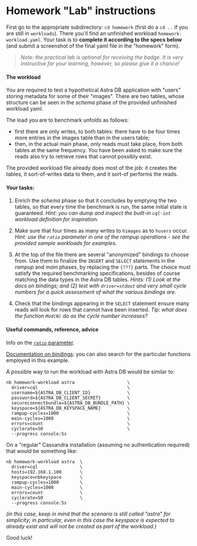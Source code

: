 # Homework "Lab" instructions

First go to the appropriate subdirectory: `cd homework` (first do a
`cd ..` if you are still in `workloads`). There you'll find
an unfinished workload `homework-workload.yaml`. Your task is to **complete
it according to the specs below** (and submit a screenshot of the final yaml
file in the "homework" form).

> _Note: the practical lab is optional for receiving the badge._
> _It is very instructive for your learning, however,_
> _so please give it a chance!_

#### The workload

You are required to test a hypothetical Astra DB application with "users" storing
metadata for some of their "images". There are two tables, whose structure
can be seen in the _schema_ phase of the provided unfinished workload yaml.

The load you are to benchmark unfolds as follows:

- first there are only writes, to both tables: there have to be four times more entries in the images table than in the users table;
- then, in the actual main phase, only reads must take place, from both tables at the same frequency. You have been asked to make sure the reads also try to retrieve rows that cannot possibly exist.

The provided workload file already does most of the job: it creates the tables,
it sort-of-writes data to them, and it sort-of performs the reads.

#### Your tasks:

1. Enrich the _schema_ phase so that it concludes by emptying the two tables, so that every time the benchmark is run, the same initial state is guaranteed. _Hint: you can dump and inspect the built-in `cql-iot` workload definition for inspiration._

2. Make sure that four times as many writes to `himages` as to `husers` occur. _Hint: use the
`ratio` parameter in one of the rampup operations - see the provided sample workloads for examples._

3. At the top of the file there are several "anonymized" bindings to choose from. Use them to finalize the `INSERT` and `SELECT` statements in the _rampup_ and _main_ phases, by replacing the `{???}` parts. The choice must satisfy the required benchmarking specifications, besides of course matching the data types in the Astra DB tables. _Hints: (1) Look at the docs on bindings; and (2) test with `driver=stdout` and very small cycle numbers for a quick assessment of what the various bindings are._

4. Check that the bindings appearing in the `SELECT` statement ensure many reads will look for rows that cannot have been inserted. _Tip: what does the function `Mod(N)` do as the cycle number increases?_

#### Useful commands, reference, advice

Info on the [`ratio` parameter](https://docs.nosqlbench.io/docs/reference/core-op-params/#ratio).

[Documentation on bindings](https://docs.nosqlbench.io/docs/bindings/binding-concepts/): you can also search for the particular functions employed in this example.

A possible way to run the workload with Astra DB would be similar to:

```
nb homework-workload astra                    \
  driver=cql                                  \
  username=${ASTRA_DB_CLIENT_ID}              \
  password=${ASTRA_DB_CLIENT_SECRET}          \
  secureconnectbundle=${ASTRA_DB_BUNDLE_PATH} \
  keyspace=${ASTRA_DB_KEYSPACE_NAME}          \
  rampup-cycles=1000                          \
  main-cycles=1000                            \
  errors=count                                \
  cyclerate=50                                \
  --progress console:5s
```

On a "regular" Cassandra installation (assuming no authentication required)
that would be something like:

```
nb homework-workload astra  \
  driver=cql                \
  hosts=192.168.1.100       \
  keyspace=nbkeyspace       \
  rampup-cycles=1000        \
  main-cycles=1000          \
  errors=count              \
  cyclerate=50              \
  --progress console:5s
```

_(in this case, keep in mind that the scenario is still called "astra" for simplicity;
in particular, even in this case the keyspace is expected to already exist and will
not be created as part of the workload.)_

Good luck!
